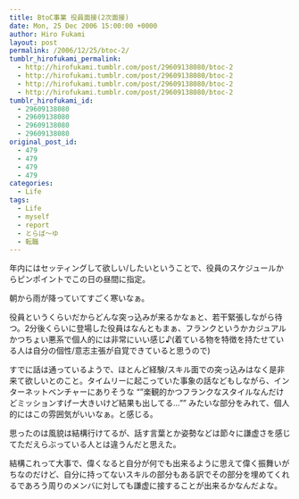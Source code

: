 ```yaml
---
title: BtoC事業 役員面接(2次面接)
date: Mon, 25 Dec 2006 15:00:00 +0000
author: Hiro Fukami
layout: post
permalink: /2006/12/25/btoc-2/
tumblr_hirofukami_permalink:
  - http://hirofukami.tumblr.com/post/29609138080/btoc-2
  - http://hirofukami.tumblr.com/post/29609138080/btoc-2
  - http://hirofukami.tumblr.com/post/29609138080/btoc-2
  - http://hirofukami.tumblr.com/post/29609138080/btoc-2
tumblr_hirofukami_id:
  - 29609138080
  - 29609138080
  - 29609138080
  - 29609138080
original_post_id:
  - 479
  - 479
  - 479
  - 479
categories:
  - Life
tags:
  - Life
  - myself
  - report
  - とらば～ゆ
  - 転職
---
```

<div class="section">
  <p>
    年内にはセッティングして欲しい/したいということで、役員のスケジュールからピンポイントでこの日の昼間に指定。
  </p>
  
  <p>
    朝から雨が降っていてすごく寒いなぁ。
  </p>
  
  <p>
    役員というくらいだからどんな突っ込みが来るかなぁと、若干緊張しながら待つ。2分後くらいに登場した役員はなんともまぁ、フランクというかカジュアルかつちょい悪系で個人的には非常にいい感じ♪(着ている物を特徴を持たせている人は自分の個性/意志主張が自覚できていると思うので)
  </p>
  
  <p>
    すでに話は通っているようで、ほとんど経験/スキル面での突っ込みはなく是非来て欲しいとのこと。タイムリーに起こっていた事象の話などもしながら、インターネットベンチャーにありそうな &#8220;&#8221;楽観的かつフランクなスタイルなんだけどミッションすげー大きいけど結果も出してる&#8230;&#8221;&#8221; みたいな部分をみれて、個人的にはこの雰囲気がいいなぁ。と感じる。
  </p>
  
  <p>
    思ったのは風貌は結構行けてるが、話す言葉とか姿勢などは節々に謙虚さを感じてただえらぶっている人とは違うんだと思えた。
  </p>
  
  <p>
    結構これって大事で、偉くなると自分が何でも出来るように思えて偉く振舞いがちなのだけど、自分に持ってないスキルの部分もある訳でその部分を埋めてくれるであろう周りのメンバに対しても謙虚に接することが出来るかなんだよな。
  </p>
</div>